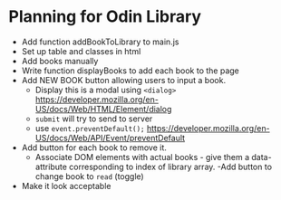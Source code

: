 # Planning for Odin Library

- Add function addBookToLibrary to main.js
- Set up table and classes in html
- Add books manually
- Write function displayBooks to add each book to the page
- Add NEW BOOK button allowing users to input a book.
  - Display this is a modal using `<dialog>` <https://developer.mozilla.org/en-US/docs/Web/HTML/Element/dialog>
  - `submit` will try to send to server
  - use `event.preventDefault();` <https://developer.mozilla.org/en-US/docs/Web/API/Event/preventDefault>
- Add button for each book to remove it.
  - Associate DOM elements with actual books - give them a data-attribute corresponding to index of library array.
-Add button to change book to `read` (toggle)
- Make it look acceptable
